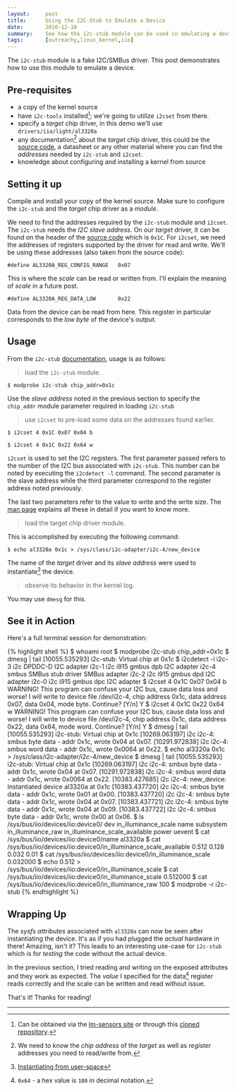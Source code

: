 ```yaml
---
layout:     post
title:      Using the I2C-Stub to Emulate a Device
date:       2016-12-10
summary:    See how the i2c-stub module can be used in emulating a device without having the hardware.
tags:       [outreachy,linux_kernel,iio]
---
```


The `i2c-stub` module is a fake I2C/SMBus driver. This post demonstrates how to use
this module to emulate a device.

## Pre-requisites

  * a copy of the kernel source
  * have `i2c-tools` installed[^1]; we're going to utilize `i2cset` from there.
  * specify a *target* chip driver, in this demo we'll use `drivers/iio/light/al3320a`
  * any documentation[^2] about the *target* chip driver, this could be the [source
    code](http://lxr.free-electrons.com/source/drivers/iio/light/al3320a.c), a datasheet
    or any other material where you can find the *addresses* needed by `i2c-stub` and
    `i2cset`.
  * knowledge about configuring and installing a kernel from source

## Setting it up

Compile and install your copy of the kernel source. Make sure to configure the
`i2c-stub` and the *target* chip driver as a *module*.

We need to find the addresses required by the `i2c-stub` module and `i2cset`.
The `i2c-stub` needs the *I2C slave address*. On our *target* driver, it can be
found on the header of the [source code](http://lxr.free-electrons.com/source/drivers/iio/light/al3320a.c)
which is `0x1C`. For `i2cset`, we need the addresses of registers supported by
the driver for read and write. We'll be using these addresses (also taken from
the source code):

`#define AL3320A_REG_CONFIG_RANGE	0x07`

This is where the *scale* can be read or written from. I'll explain the meaning
of *scale* in a future post.

`#define AL3320A_REG_DATA_LOW		0x22`

Data from the device can be read from here. This register in particular
corresponds to the *low byte* of the device's output.

## Usage

From the `i2c-stub` [documentation](https://github.com/torvalds/linux/blob/master/Documentation/i2c/i2c-stub), usage is as follows:

> load the `i2c-stub` module.

`$ modprobe i2c-stub chip_addr=0x1c`

Use the *slave address* noted in the previous section to specify the `chip_addr`
module parameter required in loading `i2c-stub`

> use `i2cset` to pre-load some data on the addresses found earlier.

`$ i2cset 4 0x1C 0x07 0x04 b`

`$ i2cset 4 0x1C 0x22 0x64 w`

`i2cset` is used to set the I2C registers. The first parameter passed refers to
the number of the I2C bus associated with `i2c-stub`. This number can be noted
by executing the `i2cdetect -l` command. The second parameter is the slave
address while the third parameter correspond to the register address noted
previously.

The last two parameters refer to the value to write and the write size. The [man page](https://linux.die.net/man/8/i2cset) explains all these in detail if you want to know more.


> load the target chip driver module.

This is accomplished by executing the following command:

`$ echo al3320a 0x1c > /sys/class/i2c-adapter/i2c-4/new_device`

The name of the *target* driver and its *slave address* were used to instantiate[^3]
the device.


> observe its behavior in the kernel log.

You may use `dmesg` for this.

## See it in Action

Here's a full terminal session for demonstration:

{% highlight shell %}
$ whoami
root
$ modprobe i2c-stub chip_addr=0x1c
$ dmesg | tail
[10055.535293] i2c-stub: Virtual chip at 0x1c
$ i2cdetect -l
i2c-3	i2c       	DPDDC-D                         	I2C adapter
i2c-1	i2c       	i915 gmbus dpb                  	I2C adapter
i2c-4	smbus     	SMBus stub driver               	SMBus adapter
i2c-2	i2c       	i915 gmbus dpd                  	I2C adapter
i2c-0	i2c       	i915 gmbus dpc                  	I2C adapter
$ i2cset 4 0x1C 0x07 0x04 b
WARNING! This program can confuse your I2C bus, cause data loss and worse!
I will write to device file /dev/i2c-4, chip address 0x1c, data address
0x07, data 0x04, mode byte.
Continue? [Y/n] Y
$ i2cset 4 0x1C 0x22 0x64 w
WARNING! This program can confuse your I2C bus, cause data loss and worse!
I will write to device file /dev/i2c-4, chip address 0x1c, data address
0x22, data 0x64, mode word.
Continue? [Y/n] Y
$ dmesg | tail
[10055.535293] i2c-stub: Virtual chip at 0x1c
[10269.063197] i2c i2c-4: smbus byte data - addr 0x1c, wrote 0x04 at 0x07.
[10291.972838] i2c i2c-4: smbus word data - addr 0x1c, wrote 0x0064 at 0x22.
$ echo al3320a 0x1c > /sys/class/i2c-adapter/i2c-4/new_device
$ dmesg | tail
[10055.535293] i2c-stub: Virtual chip at 0x1c
[10269.063197] i2c i2c-4: smbus byte data - addr 0x1c, wrote 0x04 at 0x07.
[10291.972838] i2c i2c-4: smbus word data - addr 0x1c, wrote 0x0064 at 0x22.
[10383.427685] i2c i2c-4: new_device: Instantiated device al3320a at 0x1c
[10383.437720] i2c i2c-4: smbus byte data - addr 0x1c, wrote 0x01 at 0x00.
[10383.437720] i2c i2c-4: smbus byte data - addr 0x1c, wrote 0x04 at 0x07.
[10383.437721] i2c i2c-4: smbus byte data - addr 0x1c, wrote 0x04 at 0x09.
[10383.437722] i2c i2c-4: smbus byte data - addr 0x1c, wrote 0x00 at 0x06.
$ ls /sys/bus/iio/devices/iio:device0/
dev		    in_illuminance_scale	    name   subsystem
in_illuminance_raw  in_illuminance_scale_available  power  uevent
$ cat /sys/bus/iio/devices/iio:device0/name
al3320a
$ cat /sys/bus/iio/devices/iio:device0/in_illuminance_scale_available
0.512 0.128 0.032 0.01
$ cat /sys/bus/iio/devices/iio:device0/in_illuminance_scale
0.032000
$ echo 0.512 > /sys/bus/iio/devices/iio:device0/in_illuminance_scale
$ cat /sys/bus/iio/devices/iio:device0/in_illuminance_scale
0.512000
$ cat /sys/bus/iio/devices/iio:device0/in_illuminance_raw
100
$ modprobe -r i2c-stub
{% endhighlight %}

## Wrapping Up

The *sysfs attributes* associated with `al3320a` can now be seen after
instantiating the device. It's as if you had plugged the *actual* hardware in
there! Amazing, isn't it? This leads to an interesting use-case for `i2c-stub`
which is for *testing* the code without the actual device.

In the previous section, I tried reading and writing on the exposed attributes
and they work as expected. The *value* I specified for the data[^4] register reads
correctly and the scale can be written and read without issue.

That's it! Thanks for reading!

---

[^1]: Can be obtained via the [lm-sensors site](http://www.lm-sensors.org/wiki/I2CTools) or through this [cloned repository](https://github.com/groeck/i2c-tools).
[^2]: We need to know the *chip address* of the *target* as well as *register* addresses you need to read/write from.
[^3]: [Instantiating from user-space](https://www.kernel.org/doc/Documentation/i2c/instantiating-devices)
[^4]: `0x64` - a hex value is `100` in decimal notation.
